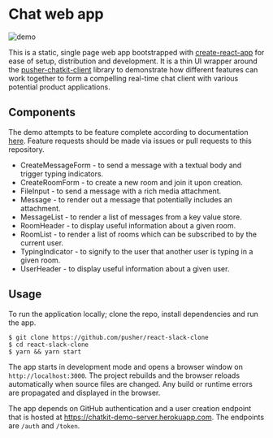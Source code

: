 # Chat web app

![demo](https://user-images.githubusercontent.com/1457604/35891289-687ad6ec-0b9b-11e8-99cc-ffbad31a017e.gif)

This is a static, single page web app bootstrapped with [create-react-app](https://github.com/facebookincubator/create-react-app) for ease of setup, distribution and development. It is a thin UI wrapper around the [pusher-chatkit-client](https://github.com/pusher/chatkit-client-js) library to demonstrate how different features can work together to form a compelling real-time chat client with various potential product applications.

## Components

The demo attempts to be feature complete according to documentation [here](https://docs.pusher.com/chatkit/reference/javascript). Feature requests should be made via issues or pull requests to this repository.

* CreateMessageForm - to send a message with a textual body and trigger typing indicators.
* CreateRoomForm - to create a new room and join it upon creation.
* FileInput - to send a message with a rich media attachment.
* Message - to render out a message that potentially includes an attachment.
* MessageList - to render a list of messages from a key value store.
* RoomHeader - to display useful information about a given room.
* RoomList - to render a list of rooms which can be subscribed to by the current user.
* TypingIndicator - to signify to the user that another user is typing in a given room.
* UserHeader - to display useful information about a given user.

## Usage

To run the application locally; clone the repo, install dependencies and run the app.

```
$ git clone https://github.com/pusher/react-slack-clone
$ cd react-slack-clone
$ yarn && yarn start
```

The app starts in development mode and opens a browser window on `http://localhost:3000`. The project rebuilds and the browser reloads automatically when source files are changed. Any build or runtime errors are propagated and displayed in the browser.

The app depends on GitHub authentication and a user creation endpoint that is hosted at https://chatkit-demo-server.herokuapp.com. The endpoints are `/auth` and `/token`.

[github-star-badge]: https://img.shields.io/github/stars/pusher/react-slack-clone.svg?style=social
[github-star]: https://github.com/pusher/react-slack-clone/stargazers
[twitter-badge]: https://img.shields.io/twitter/url/https/github.com/kentcdodds/react-testing-library.svg?style=social
[twitter]: https://twitter.com/intent/tweet?text=Check%20out%20this%20Slack%20clone%20using%20@pusher%20Chatkit%20%F0%9F%91%89https://github.com/pusher/react-slack-clone
[travis-badge]: https://travis-ci.org/pusher/react-slack-clone.svg?branch=master
[travis]: https://travis-ci.org/pusher/react-slack-clone
